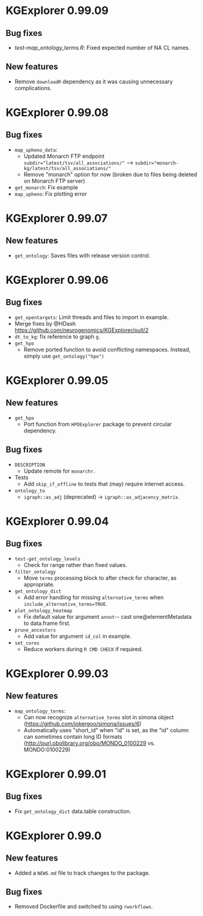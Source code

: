 # KGExplorer 0.99.09

## Bug fixes
* *test-map_ontology_terms.R*: Fixed expected number of NA CL names.

## New features
* Remove `downloadR` dependency as it was causing unnecessary complications.

# KGExplorer 0.99.08

## Bug fixes
* `map_upheno_data`: 
  - Updated Monarch FTP endpoint 
  `subdir="latest/tsv/all_associations/"` --> `subdir="monarch-kg/latest/tsv/all_associations/"`
  - Remove "monarch" option for now (broken due to files being deleted on Monarch FTP server)
* `get_monarch`: Fix example
* `map_upheno`: Fix plotting error

# KGExplorer 0.99.07

## New features
* `get_ontology`: Saves files with release version control.

# KGExplorer 0.99.06

## Bug fixes
* `get_opentargets`: Limit threads and files to import in example.
* Merge fixes by @HDash https://github.com/neurogenomics/KGExplorer/pull/2
* `dt_to_kg`: fix reference to graph `g`.
* `get_hpo`
  - Remove ported function to avoid conflicting namespaces. 
    Instead, simply use `get_ontology("hpo")`

# KGExplorer 0.99.05

## New features
* `get_hpo`
  - Port function from `HPOExplorer` package to prevent circular dependency.

## Bug fixes
* `DESCRIPTION`
  - Update remote for `monarchr`.
* Tests
  - Add `skip_if_offline` to tests that (may) require internet access.
* `ontology_to`
  - `igraph::as_adj` (deprecated) -> `igraph::as_adjacency_matrix`.

# KGExplorer 0.99.04

## Bug fixes
* `test-get_ontology_levels`
  - Check for range rather than fixed values.
* `filter_ontology`
  - Move `terms` processing block to after check for character, as appropriate.
* `get_ontology_dict`
  - Add error handling for missing `alternative_terms` when
  `include_alternative_terms=TRUE`.
* `plot_ontology_heatmap`
  - Fix default value for argument `annot`-- cast one@elementMetadata to
  data.frame first.
* `prune_ancestors`
  - Add value for argument `id_col` in example.
* `set_cores`
  - Reduce workers during `R CMD CHECK` if required.

# KGExplorer 0.99.03

## New features

* `map_ontology_terms`: 
  - Can now recognize `alternative_terms` slot in simona object (https://github.com/jokergoo/simona/issues/6)
  - Automatically uses "short_id" when "id" is set, as the "id" column can sometimes contain long ID formats (http://purl.obolibrary.org/obo/MONDO_0100229 vs. MONDO:0100229)

# KGExplorer 0.99.01

## Bug fixes

- Fix `get_ontology_dict` data.table construction.

# KGExplorer 0.99.0

## New features
 
* Added a `NEWS.md` file to track changes to the package.

## Bug fixes

* Removed Dockerfile and switched to using `rworkflows`.
